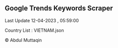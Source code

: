 

## Google Trends Keywords Scraper 
 
Last Update 12-04-2023 , 05:59:00

Country List :
VIETNAM.json



© Abdul Muttaqin 
